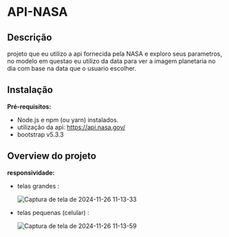 # API-NASA

## Descrição

projeto que eu utilizo a api fornecida pela NASA e exploro seus parametros, no modelo em questao eu utilizo da data
para ver a imagem planetaria no dia com base na data que o usuario escolher.

## Instalação

**Pré-requisitos:**
* Node.js e npm (ou yarn) instalados.
* utilização da api: https://api.nasa.gov/
* bootstrap v5.3.3

## Overview do projeto

**responsividade:**
* telas grandes :
  
  ![Captura de tela de 2024-11-26 11-13-33](https://github.com/user-attachments/assets/a3e192a2-bbf6-404e-b9c1-00695e8e8eab)

* telas pequenas (celular) :
  
  ![Captura de tela de 2024-11-26 11-13-59](https://github.com/user-attachments/assets/4ef082e4-8be9-4451-b488-1aee71e855d3)





